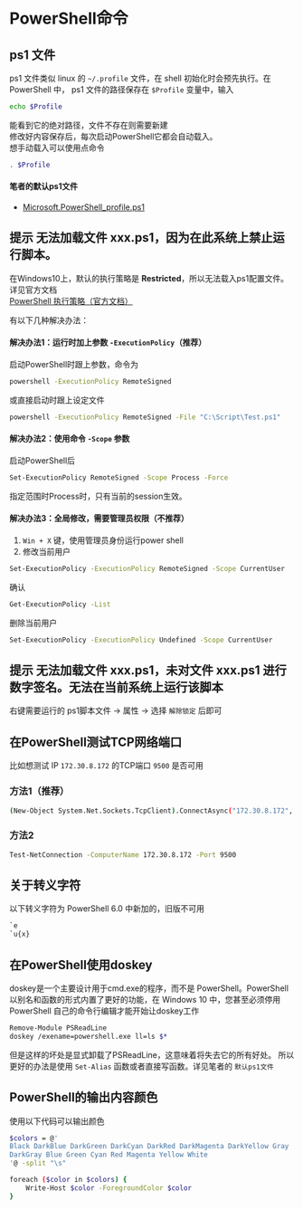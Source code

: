 # PowerShell命令

## ps1 文件
ps1 文件类似 linux 的 ``~/.profile`` 文件，在 shell 初始化时会预先执行。在 PowerShell 中， ps1 文件的路径保存在 ``$Profile`` 变量中，输入
```bash
echo $Profile
```
能看到它的绝对路径，文件不存在则需要新建  
修改好内容保存后，每次启动PowerShell它都会自动载入。  
想手动载入可以使用点命令
```bash
. $Profile
```
#### 笔者的默认ps1文件
* [Microsoft.PowerShell_profile.ps1](Microsoft.PowerShell_profile.ps1)


## 提示 无法加载文件 xxx.ps1，因为在此系统上禁止运行脚本。

在Windows10上，默认的执行策略是 **Restricted**，所以无法载入ps1配置文件。详见官方文档  
[PowerShell 执行策略（官方文档）](https://learn.microsoft.com/zh-cn/powershell/module/microsoft.powershell.core/about/about_execution_policies?view=powershell-7.3)

有以下几种解决办法：  

#### 解决办法1：运行时加上参数 ``-ExecutionPolicy``（推荐）  
启动PowerShell时跟上参数，命令为
```bash
powershell -ExecutionPolicy RemoteSigned
```
或直接启动时跟上设定文件
```bash
powershell -ExecutionPolicy RemoteSigned -File "C:\Script\Test.ps1"
```

#### 解决办法2：使用命令 ``-Scope`` 参数  
启动PowerShell后
```bash
Set-ExecutionPolicy RemoteSigned -Scope Process -Force
```
指定范围时Process时，只有当前的session生效。

#### 解决办法3：全局修改，需要管理员权限（不推荐）  
1. ``Win + X`` 键，使用管理员身份运行power shell  
2. 修改当前用户
```bash
Set-ExecutionPolicy -ExecutionPolicy RemoteSigned -Scope CurrentUser
```
确认
```bash
Get-ExecutionPolicy -List
```
删除当前用户
```bash
Set-ExecutionPolicy -ExecutionPolicy Undefined -Scope CurrentUser
```

## 提示 无法加载文件 xxx.ps1，未对文件 xxx.ps1 进行数字签名。无法在当前系统上运行该脚本
右键需要运行的 ps1脚本文件 → 属性 → 选择 ``解除锁定`` 后即可

## 在PowerShell测试TCP网络端口

比如想测试 IP ``172.30.8.172`` 的TCP端口 ``9500`` 是否可用

### 方法1（推荐）
```bash
(New-Object System.Net.Sockets.TcpClient).ConnectAsync("172.30.8.172", 9500).Wait(100)
```

### 方法2
```bash
Test-NetConnection -ComputerName 172.30.8.172 -Port 9500
```

## 关于转义字符
以下转义字符为 PowerShell 6.0 中新加的，旧版不可用
```bash
`e
`u{x}
```

## 在PowerShell使用doskey
doskey是一个主要设计用于cmd.exe的程序，而不是 PowerShell。PowerShell 以别名和函数的形式内置了更好的功能，在 Windows 10 中，您甚至必须停用 PowerShell 自己的命令行编辑才能开始让doskey工作
```bash
Remove-Module PSReadLine
doskey /exename=powershell.exe ll=ls $*
```
但是这样的坏处是显式卸载了PSReadLine，这意味着将失去它的所有好处。
所以更好的办法是使用 ``Set-Alias`` 函数或者直接写函数。详见笔者的 ``默认ps1文件``

## PowerShell的输出内容颜色
使用以下代码可以输出颜色
```bash
$colors = @'
Black DarkBlue DarkGreen DarkCyan DarkRed DarkMagenta DarkYellow Gray
DarkGray Blue Green Cyan Red Magenta Yellow White
'@ -split "\s"

foreach ($color in $colors) {
    Write-Host $color -ForegroundColor $color
}
```
